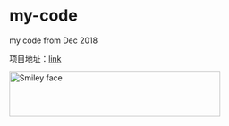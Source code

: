 # my-code
my code from Dec 2018

项目地址：[link](https://github.com/wky32768/my-code)

<img src="https://cdn.luogu.org/upload/pic/41290.png" alt="Smiley face" width="377" height="80"></img>
